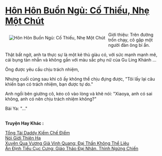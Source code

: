 <a href="https://truyentiki.com/hon-hon-buon-ngu-co-thieu-nhe-mot-chut.31950/" title="Hôn Hôn Buồn Ngủ: Cố Thiếu, Nhẹ Một Chút"><h1>Hôn Hôn Buồn Ngủ: Cố Thiếu, Nhẹ Một Chút</h1></a><div style="display:table"><img align="right" style="float: left; padding: 10px;" src="https://truyentiki.com/a/img/str/src/31950.jpg" alt="Hôn Hôn Buồn Ngủ: Cố Thiếu, Nhẹ Một Chút">Giới thiệu: Trên đường trốn chạy, cô gặp một người đàn ông bí ẩn. <p></p> Thật bất ngờ, anh ta thực sự là một kẻ thù giàu có, với sức mạnh mạnh mẽ, cái bụng tàn nhẫn và không gần với màu sắc phụ nữ của Gu Ling Khánh ... <p></p> Ông được yêu cầu chịu trách nhiệm, <p></p> Nhưng cuối cùng sau khi cô ấy không thể chịu đựng được, "Tôi lấy lại câu khiến bạn có trách nhiệm, bạn được tự do." <p></p> Anh ngồi bên giường cô, kéo cô vào lòng và khẽ nói: "Xiaoya, anh có sai không, anh có nên chịu trách nhiệm không?" <p></p> Bài Ya: "..."</div><p><br><b>Truyện Hay Khác :</b></p><a href="https://truyentiki.com/tong-tai-daddy-kiem-che-diem.31949/" alt="Tổng Tài Daddy Kiềm Chế Điểm">Tổng Tài Daddy Kiềm Chế Điểm</a><br/><a href="https://github.com/nownovels/top500/tree/master/truyenhay/33666/" alt="Nói Giới Thiên Hạ">Nói Giới Thiên Hạ</a><br/><a href="https://github.com/nownovels/truyenhay/tree/master/truyenhay/30505/README.md" alt="Xuyên Qua Vương Giả Vinh Quang: Đại Thần Không Thể Liêu">Xuyên Qua Vương Giả Vinh Quang: Đại Thần Không Thể Liêu</a><br/><a href="https://github.com/nownovels/topcv/tree/master/truyenhay/31681/README.md" alt="Ăn Định Tiểu Cục Cưng: Giáo Thảo Đại Nhân, Thỉnh Ngừng Chiến">Ăn Định Tiểu Cục Cưng: Giáo Thảo Đại Nhân, Thỉnh Ngừng Chiến</a><br/>